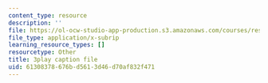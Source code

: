 ```yaml
---
content_type: resource
description: ''
file: https://ol-ocw-studio-app-production.s3.amazonaws.com/courses/res-18-009-learn-differential-equations-up-close-with-gilbert-strang-and-cleve-moler-fall-2015/61308378676bd5613d46d70af832f471_LwSk9M5lJx4.srt
file_type: application/x-subrip
learning_resource_types: []
resourcetype: Other
title: 3play caption file
uid: 61308378-676b-d561-3d46-d70af832f471
---
```


